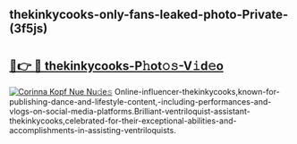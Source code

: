 ## thekinkycooks-only-fans​-leaked-photo​-Private-(3f5js)


# <h2><a href="https://mediaupload.pro?title=thekinkycooks&ref=git">🔗👉 🔴 thekinkycooks-P𝚑ot𝚘𝚜-V𝚒d𝚎o</a></h2>

[![Corinna Kopf Nue Nu𝚍e𝚜](https://i.imgur.com/0qMVB7G.gif)](https://mediaupload.pro?title=thekinkycooks&ref=git)
Online-influencer-thekinkycooks,known-for-publishing-dance-and-lifestyle-content,-including-performances-and-vlogs-on-social-media-platforms.Brilliant-ventriloquist-assistant-thekinkycooks,celebrated-for-their-exceptional-abilities-and-accomplishments-in-assisting-ventriloquists.  